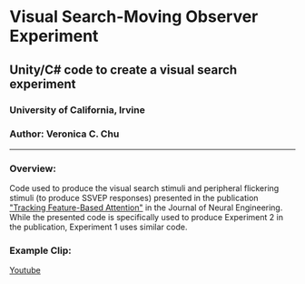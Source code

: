 # Visual Search-Moving Observer Experiment
## Unity/C# code to create a visual search experiment
### University of California, Irvine

### Author: Veronica C. Chu

----

### Overview:
Code used to produce the visual search stimuli and peripheral flickering stimuli (to produce SSVEP responses) presented in the publication ["Tracking Feature-Based Attention"](https://doi.org/10.1088/1741-2552/aaed17) in the Journal of Neural Engineering. While the presented code is specifically used to produce Experiment 2 in the publication, Experiment 1 uses similar code.

### Example Clip:
[Youtube](https://youtu.be/PeWC_6PmVNY)
